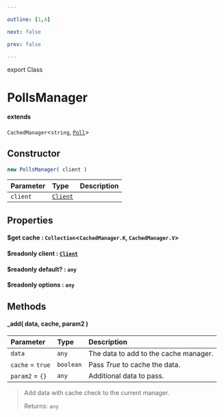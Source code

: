 ```yaml
---

outline: [1,4]

next: false

prev: false

---
```


export Class
# PollsManager
#### extends
 `CachedManager`<`string`, [`Poll`](./Poll.md)>

## Constructor
 ```ts
 new PollsManager( client )
 ```
 
 | Parameter | Type | Description |
| :--- | :--- | :--- |
| `client` | [`Client`](./Client.md) | |

## Properties

#### $get cache : `Collection`<`CachedManager.K`, `CachedManager.V`>

#### $readonly client : [`Client`](./Client.md)

#### $readonly default? : `any`

#### $readonly options : `any`

## Methods

#### _add( data, cache, param2 )
| Parameter | Type | Description |
| :--- | :--- | :--- |
| `data` | `any` | The data to add to the cache manager. |
| `cache` = `true` | `boolean` | Pass *True* to cache the data. |
| `param2` = `{}` | `any` | Additional data to pass. |
> Add data with cache check to the current manager.
> 
> Returns: `any`
